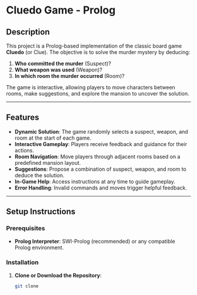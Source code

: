 # Cluedo Game - Prolog

## Description
This project is a Prolog-based implementation of the classic board game **Cluedo** (or Clue). The objective is to solve the murder mystery by deducing:
1. **Who committed the murder** (Suspect)?
2. **What weapon was used** (Weapon)?
3. **In which room the murder occurred** (Room)?

The game is interactive, allowing players to move characters between rooms, make suggestions, and explore the mansion to uncover the solution.

---

## Features
- **Dynamic Solution**: The game randomly selects a suspect, weapon, and room at the start of each game.
- **Interactive Gameplay**: Players receive feedback and guidance for their actions.
- **Room Navigation**: Move players through adjacent rooms based on a predefined mansion layout.
- **Suggestions**: Propose a combination of suspect, weapon, and room to deduce the solution.
- **In-Game Help**: Access instructions at any time to guide gameplay.
- **Error Handling**: Invalid commands and moves trigger helpful feedback.

---

## Setup Instructions

### Prerequisites
- **Prolog Interpreter**: SWI-Prolog (recommended) or any compatible Prolog environment.

### Installation
1. **Clone or Download the Repository**:
   ```bash
   git clone 
